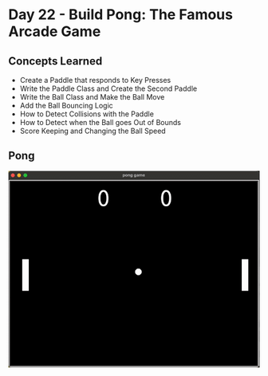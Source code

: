 # Day 22 - Build Pong: The Famous Arcade Game
## Concepts Learned
- Create a Paddle that responds to Key Presses
- Write the Paddle Class and Create the Second Paddle
- Write the Ball Class and Make the Ball Move
- Add the Ball Bouncing Logic
- How to Detect Collisions with the Paddle
- How to Detect when the Ball goes Out of Bounds
- Score Keeping and Changing the Ball Speed
## Pong
![Day 22 Code Demo](../gifs/Day022.gif)
